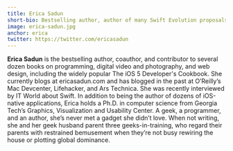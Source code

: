```yaml
---
title: Erica Sadun
short-bio: Bestselling author, author of many Swift Evolution proposals
image: erica-sadun.jpg
anchor: erica
twitter: https://twitter.com/ericasadun
---
```


**Erica Sadun** is the bestselling author, coauthor, and contributor to several dozen books on programming, digital video and photography, and web design, including the widely popular The iOS 5 Developer's Cookbook. She currently blogs at ericasadun.com and has blogged in the past at O’Reilly’s Mac Devcenter, Lifehacker, and Ars Technica. She was recently interviewed by IT World about Swift. In addition to being the author of dozens of iOS-native applications, Erica holds a Ph.D. in computer science from Georgia Tech’s Graphics, Visualization and Usability Center. A geek, a programmer, and an author, she’s never met a gadget she didn’t love. When not writing, she and her geek husband parent three geeks-in-training, who regard their parents with restrained bemusement when they’re not busy rewiring the house or plotting global dominance.